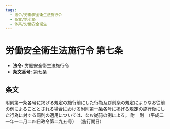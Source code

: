 ```yaml
---
tags:
  - 法令/労働安全衛生法施行令
  - 条文/第七条
  - 体系/労働安全衛生
---
```

# 労働安全衛生法施行令 第七条

- **法令:** 労働安全衛生法施行令
- **条文番号:** 第七条

## 条文
附則第一条各号に掲げる規定の施行前にした行為及び前条の規定によりなお従前の例によることとされる場合における附則第一条各号に掲げる規定の施行後にした行為に対する罰則の適用については、なお従前の例による。
附　則　（平成二一年一二月二四日政令第二九五号）
（施行期日）

